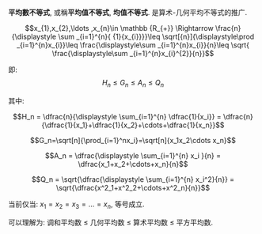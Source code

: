 **平均數不等式**, 或稱**平均值不等式**, **均值不等式**. 是算术-几何平均不等式的推广.

$$x_{1},x_{2},\ldots ,x_{n}\in \mathbb {R_{+}} \Rightarrow \frac{n}{\displaystyle \sum _{i=1}^{n}{ {1}{x_{i}}}}\leq \sqrt[{n}]{\displaystyle\prod _{i=1}^{n}x_{i}}\leq  \frac{\displaystyle\sum _{i=1}^{n}x_{i}}{n}\leq \sqrt{ \frac{\displaystyle\sum _{i=1}^{n}x_{i}^{2}}{n}}$$
  

即: $$H_n \le G_n \le A_n \le Q_n$$

其中: 

$$H_n = \dfrac{n}{\displaystyle \sum_{i=1}^{n} \dfrac{1}{x_i}} = \dfrac{n}{\dfrac{1}{x_1}+\dfrac{1}{x_2}+\cdots+\dfrac{1}{x_n}}$$

$$G_n=\sqrt[n]{\prod_{i=1}^nx_i}=\sqrt[n]{x_1x_2\cdots x_n}$$

$$A_n = \dfrac{\displaystyle \sum_{i=1}^{n} x_i }{n} = \dfrac{x_1+x_2+\cdots+x_n}{n}$$

$$Q_n = \sqrt{\dfrac{\displaystyle \sum_{i=1}^{n} x_i^2}{n}} = \sqrt{\dfrac{x^2_1+x^2_2+\cdots+x^2_n}{n}}$$

当前仅当: $x_{1}=x_{2}=x_{3}=\dots=x_{n}$, 等号成立. 

可以理解为: 调和平均数 $\leq$ 几何平均数 $\leq$ 算术平均数 $\leq$ 平方平均数.
